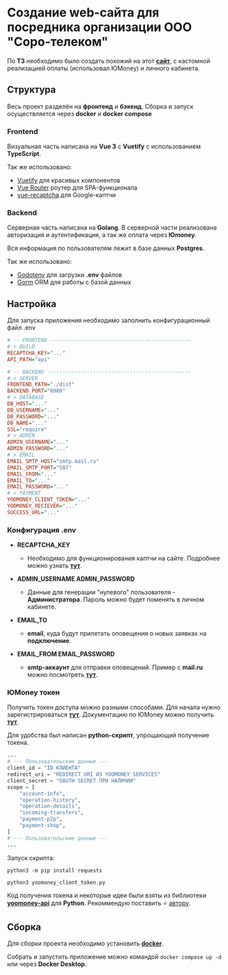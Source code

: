 # Cоздание web-сайта для посредника организации ООО "Соро-телеком"

По **ТЗ** необходимо было создать похожий на этот **[сайт](https://www.sorotele.com/)**, с кастомной реализацией оплаты (использовал ЮMoney) и личного кабинета.

## Структура

Весь проект разделён на **фронтенд** и **бэкенд**. Сборка и запуск осуществляется через **docker** и **docker compose**

### Frontend

Визуальная часть написана на **Vue 3** с **Vuetify** с использованием **TypeScript**.

Так же использовано:

-   [Vuetify](https://vuetifyjs.com) для красивых компонентов
-   [Vue Router](https://router.vuejs.org/) роутер для SPA-функционала
-   [vue-recaptcha](https://dansnow.github.io/vue-recaptcha/) для Google-каптчи

### Backend

Серверная часть написана на **Golang**. В серверной части реализована авторизация и аутентификация, а так же оплата через **Юmoney**.

Вся информация по пользователям лежит в базе данных **Postgres**.

Так же использовано:

-   [Godotenv](https://github.com/joho/godotenv) для загрузки **.env** файлов
-   [Gorm](https://gorm.io) ORM для работы с базой данных

## Настройка

Для запуска приложения необходимо заполнить конфигурационный файл .env

```ini
# -- FRONTEND ----------------------------------------------
# > BUILD
RECAPTCHA_KEY="..."
API_PATH="api"

# -- BACKEND -----------------------------------------------
# > SERVER
FRONTEND_PATH="./dist"
BACKEND_PORT="8080"
# > DATABASE
DB_HOST="..."
DB_USERNAME="..."
DB_PASSWORD="..."
DB_NAME="..."
SSL="require"
# > ADMIN
ADMIN_USERNAME="..."
ADMIN_PASSWORD="..."
# > EMAIL
EMAIL_SMTP_HOST="smtp.mail.ru"
EMAIL_SMTP_PORT="587"
EMAIL_FROM="..."
EMAIL_TO="..."
EMAIL_PASSWORD="..."
# > PAYMENT
YOOMONEY_CLIENT_TOKEN="..."
YOOMONEY_RECIEVER="..."
SUCCESS_URL="..."
```

### Конфигурация .env

-   **RECAPTCHA_KEY**

    -   Необходимо для функционирования каптчи на сайте. Подробнее можно узнать **[тут](https://developers.google.com/recaptcha/docs/v3)**.

-   **ADMIN_USERNAME ADMIN_PASSWORD**

    -   Данные для генерации "нулевого" пользователя - **Администратора**. Пароль можно будет поменять в личном кабинете.

-   **EMAIL_TO**

    -   **email**, куда будут прилетать оповещения о новых заявках на **подключение**.

-   **EMAIL_FROM EMAIL_PASSWORD**
    -   **smtp-аккаунт** для отправки оповещений. Пример с **mail.ru** можно посмотреть **[тут](https://help.mail.ru/mail/mailer/popsmtp/)**.

### ЮMoney токен

Получить токен доступа можно разными способами. Для начала нужно зарегистрироваться **[тут](https://yoomoney.ru)**. Документацию по ЮMoney можно получить **[тут](https://yoomoney.ru/docs/wallet)**.

Для удобства был написан **python-скрипт**, упрощающий получение токена.

```python
...
# --- Пользовательские данные ---
client_id = "ID КЛИЕНТА"
redirect_uri = "REDIRECT URI ИЗ YOOMONEY SERVICES"
client_secret = "OAUTH SECRET ПРИ НАЛИЧИИ"
scope = [
    "account-info",
    "operation-history",
    "operation-details",
    "incoming-transfers",
    "payment-p2p",
    "payment-shop",
]
# --- Пользовательские данные ---
...
```

Запуск скрипта:

`python3 -m pip install requests`

`python3 yoomoney_client_token.py`

Код получения токена и некоторые идеи были взяты из библиотеки **[yoomoney-api](https://github.com/AlekseyKorshuk/yoomoney-api/blob/master/yoomoney/authorize/authorize.py)** для **Python**. Рекоммендую поставить ⭐️ [автору](https://github.com/AlekseyKorshuk).

## Сборка

Для сборки проекта необходимо установить **[docker](https://docs.docker.com/get-started/get-docker/)**.

Собрать и запустить приложение можно командой `docker compose up -d` или через **Docker Desktop**.
